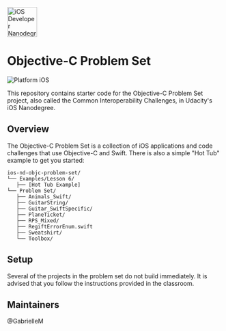 <img src="https://s3-us-west-1.amazonaws.com/udacity-content/degrees/catalog-images/nd003.png" alt="iOS Developer Nanodegree logo" height="70" >

# Objective-C Problem Set

![Platform iOS](https://img.shields.io/badge/nanodegree-iOS-blue.svg)

This repository contains starter code for the Objective-C Problem Set project, also called the Common Interoperability Challenges, in Udacity's iOS Nanodegree.

## Overview

The Objective-C Problem Set is a collection of iOS applications and code challenges that use Objective-C and Swift. There is also a simple "Hot Tub" example to get you started:

```
ios-nd-objc-problem-set/
└── Examples/Lesson 6/
   ├── [Hot Tub Example]
└── Problem Set/
   ├── Animals_Swift/
   ├── GuitarString/
   ├── Guitar_SwiftSpecific/
   ├── PlaneTicket/
   ├── RPS_Mixed/
   ├── RegiftErrorEnum.swift
   ├── Sweatshirt/
   └── Toolbox/
```

## Setup

Several of the projects in the problem set do not build immediately. It is advised that you follow the instructions provided in the classroom.

## Maintainers

@GabrielleM
